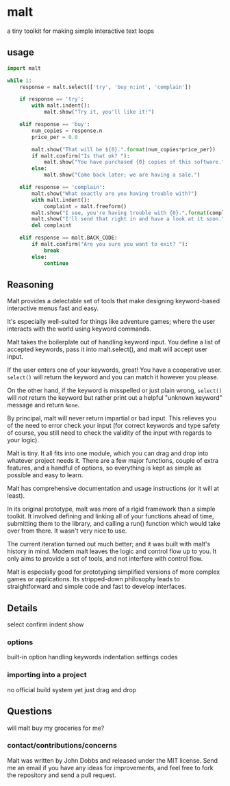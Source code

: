 
# malt
a tiny toolkit for making simple interactive text loops

## usage

```python
import malt

while 1:
    response = malt.select(['try', 'buy n:int', 'complain'])

    if response == 'try':
        with malt.indent():
            malt.show("Try it, you'll like it!")

    elif response == 'buy':
        num_copies = response.n
        price_per = 0.0

        malt.show("That will be ${0}.".format(num_copies*price_per))
        if malt.confirm("Is that ok? "):
            malt.show("You have purchased {0} copies of this software.".format(num_copies))
        else:
            malt.show("Come back later; we are having a sale.")

    elif response == 'complain':
        malt.show("What exactly are you having trouble with?")
        with malt.indent():
            complaint = malt.freeform()
        malt.show("I see, you're having trouble with {0}.".format(complaint))
        malt.show("I'll send that right in and have a look at it soon.")
        del complaint

    elif response == malt.BACK_CODE:
        if malt.confirm("Are you sure you want to exit? "):
            break
        else:
            continue
```

## Reasoning
Malt provides a delectable set of tools that make designing keyword-based 
interactive menus fast and easy.

It's especially well-suited for things like adventure games; where the user 
interacts with the world using keyword commands.

Malt takes the boilerplate out of handling keyword input. You define a list 
of accepted keywords, pass it into malt.select(), and malt will accept user input.

If the user enters one of your keywords, great! You have a cooperative user. 
<code>select()</code> will return the keyword and you can match it however you
please.

On the other hand, if the keyword is misspelled or just plain wrong, <code>select()</code> 
will *not* return the keyword but rather print out a helpful "unknown keyword" 
message and return <code>None</code>. 

By principal, malt will never return impartial or bad input. This relieves you
of the need to error check your input (for correct keywords and type safety of course,
you still need to check the validity of the input with regards to your logic).

Malt is tiny. It all fits into one module, which you can drag and drop into
whatever project needs it. There are a few major functions, couple of extra
features, and a handful of options, so everything is kept as simple as possible
and easy to learn. 

Malt has comprehensive documentation and usage instructions (or it will at least).

In its original prototype, malt was more of a rigid framework than a simple
toolkit. It involved defining and linking all of your functions ahead of time,
submitting them to the library, and calling a run() function which would take
over from there. It wasn't very nice to use. 

The current iteration turned out much better; and it was built with malt's
history in mind. Modern malt leaves the logic and control flow up to you. It
only aims to provide a set of tools, and not interfere with control flow.

Malt is especially good for prototyping simplified versions of more complex
games or applications. Its stripped-down philosophy leads to straightforward
and simple code and fast to develop interfaces.

## Details
select
confirm
indent
show

### options
built-in option handling
keywords
indentation settings
codes

### importing into a project
no official build system yet
just drag and drop

## Questions
will malt buy my groceries for me?

### contact/contributions/concerns
Malt was written by John Dobbs and released under the MIT license.
Send me an email if you have any ideas for improvements, and feel free to fork
the repository and send a pull request.
